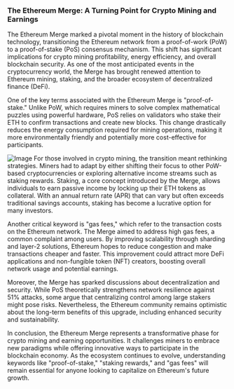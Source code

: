 ### The Ethereum Merge: A Turning Point for Crypto Mining and Earnings

The Ethereum Merge marked a pivotal moment in the history of blockchain technology, transitioning the Ethereum network from a proof-of-work (PoW) to a proof-of-stake (PoS) consensus mechanism. This shift has significant implications for crypto mining profitability, energy efficiency, and overall blockchain security. As one of the most anticipated events in the cryptocurrency world, the Merge has brought renewed attention to Ethereum mining, staking, and the broader ecosystem of decentralized finance (DeFi).

One of the key terms associated with the Ethereum Merge is "proof-of-stake." Unlike PoW, which requires miners to solve complex mathematical puzzles using powerful hardware, PoS relies on validators who stake their ETH to confirm transactions and create new blocks. This change drastically reduces the energy consumption required for mining operations, making it more environmentally friendly and potentially more cost-effective for participants.


![Image](https://github.com/user-attachments/assets/31692037-0104-4703-abd1-696b6a7dd41b)
For those involved in crypto mining, the transition meant rethinking strategies. Miners had to adapt by either shifting their focus to other PoW-based cryptocurrencies or exploring alternative income streams such as staking rewards. Staking, a core concept introduced by the Merge, allows individuals to earn passive income by locking up their ETH tokens as collateral. With an annual return rate (APR) that can vary but often exceeds traditional savings accounts, staking has become a lucrative option for many investors.

Another critical keyword is "gas fees," which refer to the transaction costs on the Ethereum network. The Merge aimed to address high gas fees, a common complaint among users. By improving scalability through sharding and layer-2 solutions, Ethereum hopes to reduce congestion and make transactions cheaper and faster. This improvement could attract more DeFi applications and non-fungible token (NFT) creators, boosting overall network usage and potential earnings.

Moreover, the Merge has sparked discussions about decentralization and security. While PoS theoretically strengthens network resilience against 51% attacks, some argue that centralizing control among large stakers might pose risks. Nevertheless, the Ethereum community remains optimistic about the long-term benefits of this upgrade, including enhanced security and sustainability.

In conclusion, the Ethereum Merge represents a transformative phase for crypto mining and earning opportunities. It challenges miners to embrace new paradigms while offering innovative ways to participate in the blockchain economy. As the ecosystem continues to evolve, understanding keywords like "proof-of-stake," "staking rewards," and "gas fees" will remain essential for anyone looking to capitalize on Ethereum's future growth.